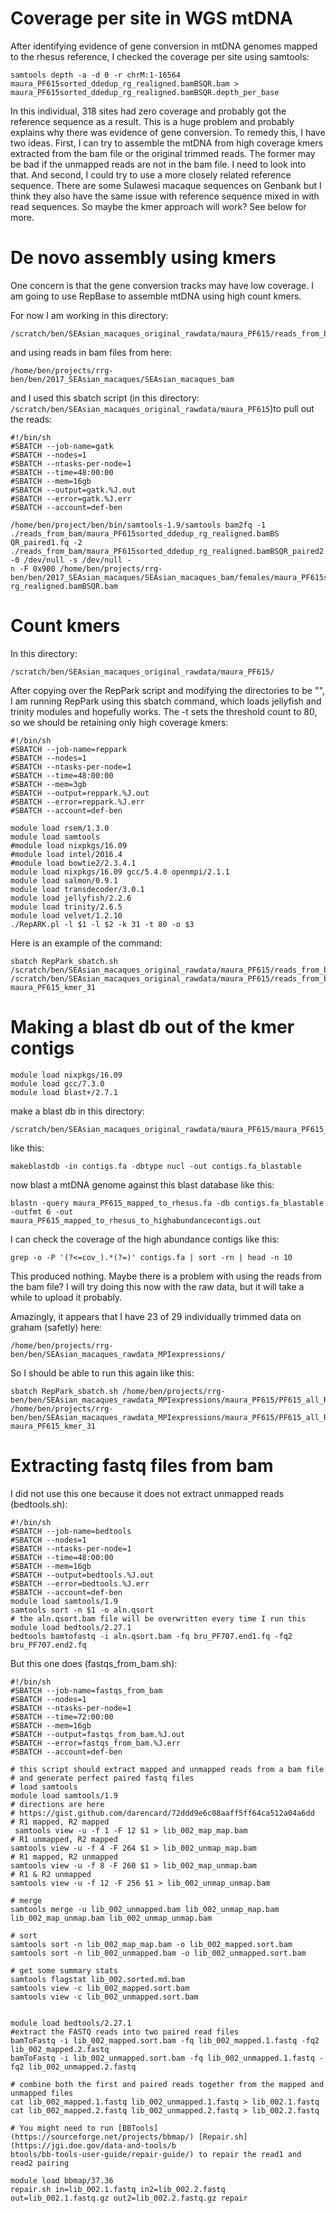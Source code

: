 # Coverage per site in WGS mtDNA

After identifying evidence of gene conversion in mtDNA genomes mapped to the rhesus reference, I checked the coverage per site using samtools:
```
samtools depth -a -d 0 -r chrM:1-16564 maura_PF615sorted_ddedup_rg_realigned.bamBSQR.bam > maura_PF615sorted_ddedup_rg_realigned.bamBSQR.depth_per_base
```
In this individual, 318 sites had zero coverage and probably got the reference sequence as a result. This is a huge problem and probably explains why there was evidence of gene conversion. To remedy this, I have two ideas.  First, I can try to assemble the mtDNA from high coverage kmers extracted from the bam file or the original trimmed reads. The former may be bad if the unmapped reads are not in the bam file.  I need to look into that. And second, I could try to use a more closely related reference sequence.  There are some Sulawesi macaque sequences on Genbank but I think they also have the same issue with reference sequence mixed in with read sequences.  So maybe the kmer approach will work?  See below for more.

# De novo assembly using kmers

One concern is that the gene conversion tracks may have low coverage.  I am going to use RepBase to assemble mtDNA using high count kmers.

For now I am working in this directory:
```
/scratch/ben/SEAsian_macaques_original_rawdata/maura_PF615/reads_from_bam
```

and using reads in bam files from here:
```
/home/ben/projects/rrg-ben/ben/2017_SEAsian_macaques/SEAsian_macaques_bam
```

and I used this sbatch script (in this directory: `/scratch/ben/SEAsian_macaques_original_rawdata/maura_PF615`)to pull out the reads:
```
#!/bin/sh
#SBATCH --job-name=gatk
#SBATCH --nodes=1
#SBATCH --ntasks-per-node=1
#SBATCH --time=48:00:00
#SBATCH --mem=16gb
#SBATCH --output=gatk.%J.out
#SBATCH --error=gatk.%J.err
#SBATCH --account=def-ben

/home/ben/project/ben/bin/samtools-1.9/samtools bam2fq -1 ./reads_from_bam/maura_PF615sorted_ddedup_rg_realigned.bamBS
QR_paired1.fq -2 ./reads_from_bam/maura_PF615sorted_ddedup_rg_realigned.bamBSQR_paired2.fq -0 /dev/null -s /dev/null -
n -F 0x900 /home/ben/projects/rrg-ben/ben/2017_SEAsian_macaques/SEAsian_macaques_bam/females/maura_PF615sorted_ddedup_
rg_realigned.bamBSQR.bam
```

# Count kmers
In this directory: 
```
/scratch/ben/SEAsian_macaques_original_rawdata/maura_PF615/
```
After copying over the RepPark script and modifying the directories to be "", I am running RepPark using this sbatch command, which loads jellyfish and trinity modules and hopefully works.  The -t sets the threshold count to 80, so we should be retaining only high coverage kmers:

```
#!/bin/sh
#SBATCH --job-name=reppark
#SBATCH --nodes=1
#SBATCH --ntasks-per-node=1
#SBATCH --time=48:00:00
#SBATCH --mem=3gb
#SBATCH --output=reppark.%J.out
#SBATCH --error=reppark.%J.err
#SBATCH --account=def-ben

module load rsem/1.3.0
module load samtools
#module load nixpkgs/16.09
#module load intel/2016.4
#module load bowtie2/2.3.4.1
module load nixpkgs/16.09 gcc/5.4.0 openmpi/2.1.1
module load salmon/0.9.1
module load transdecoder/3.0.1
module load jellyfish/2.2.6
module load trinity/2.6.5
module load velvet/1.2.10
./RepARK.pl -l $1 -l $2 -k 31 -t 80 -o $3
```
Here is an example of the command:
```
sbatch RepPark_sbatch.sh /scratch/ben/SEAsian_macaques_original_rawdata/maura_PF615/reads_from_bam/maura_PF615sorted_ddedup_rg_realigned.bamBSQR_paired1.fq /scratch/ben/SEAsian_macaques_original_rawdata/maura_PF615/reads_from_bam/maura_PF615sorted_ddedup_rg_realigned.bamBSQR_paired2.fq maura_PF615_kmer_31
```

# Making a blast db out of the kmer contigs
```
module load nixpkgs/16.09
module load gcc/7.3.0
module load blast+/2.7.1
```
make a blast db in this directory:
```
/scratch/ben/SEAsian_macaques_original_rawdata/maura_PF615/maura_PF615_kmer_31/velvet_repeat_lib
```
like this:
```
makeblastdb -in contigs.fa -dbtype nucl -out contigs.fa_blastable
```

now blast a mtDNA genome against this blast database like this:
```
blastn -query maura_PF615_mapped_to_rhesus.fa -db contigs.fa_blastable -outfmt 6 -out maura_PF615_mapped_to_rhesus_to_highabundancecontigs.out
```
I can check the coverage of the high abundance contigs like this:
```
grep -o -P '(?<=cov_).*(?=)' contigs.fa | sort -rn | head -n 10
```

This produced nothing.  Maybe there is a problem with using the reads from the bam file?  I will try doing this now with the raw data, but it will take a while to upload it probably.

Amazingly, it appears that I have 23 of 29 individually trimmed data on graham (safetly) here:
```
/home/ben/projects/rrg-ben/ben/SEAsian_macaques_rawdata_MPIexpressions/
```

So I should be able to run this again like this:
```
sbatch RepPark_sbatch.sh /home/ben/projects/rrg-ben/ben/SEAsian_macaques_rawdata_MPIexpressions/maura_PF615/PF615_all_R1scythe_and_trimm_paired.cor.fastq.gz /home/ben/projects/rrg-ben/ben/SEAsian_macaques_rawdata_MPIexpressions/maura_PF615/PF615_all_R2scythe_and_trimm_paired.cor.fastq.gz maura_PF615_kmer_31
```

# Extracting fastq files from bam

I did not use this one because it does not extract unmapped reads (bedtools.sh):
```
#!/bin/sh
#SBATCH --job-name=bedtools
#SBATCH --nodes=1
#SBATCH --ntasks-per-node=1
#SBATCH --time=48:00:00
#SBATCH --mem=16gb
#SBATCH --output=bedtools.%J.out
#SBATCH --error=bedtools.%J.err
#SBATCH --account=def-ben
module load samtools/1.9
samtools sort -n $1 -o aln.qsort
# the aln.qsort.bam file will be overwritten every time I run this
module load bedtools/2.27.1
bedtools bamtofastq -i aln.qsort.bam -fq bru_PF707.end1.fq -fq2 bru_PF707.end2.fq
```

But this one does (fastqs_from_bam.sh):
```
#!/bin/sh
#SBATCH --job-name=fastqs_from_bam
#SBATCH --nodes=1
#SBATCH --ntasks-per-node=1
#SBATCH --time=72:00:00
#SBATCH --mem=16gb
#SBATCH --output=fastqs_from_bam.%J.out
#SBATCH --error=fastqs_from_bam.%J.err
#SBATCH --account=def-ben

# this script should extract mapped and unmapped reads from a bam file
# and generate perfect paired fastq files
# load samtools
module load samtools/1.9
# directions are here
# https://gist.github.com/darencard/72ddd9e6c08aaff5ff64ca512a04a6dd 
# R1 mapped, R2 mapped
 samtools view -u -f 1 -F 12 $1 > lib_002_map_map.bam
# R1 unmapped, R2 mapped
samtools view -u -f 4 -F 264 $1 > lib_002_unmap_map.bam
# R1 mapped, R2 unmapped
samtools view -u -f 8 -F 260 $1 > lib_002_map_unmap.bam
# R1 & R2 unmapped
samtools view -u -f 12 -F 256 $1 > lib_002_unmap_unmap.bam

# merge
samtools merge -u lib_002_unmapped.bam lib_002_unmap_map.bam lib_002_map_unmap.bam lib_002_unmap_unmap.bam

# sort
samtools sort -n lib_002_map_map.bam -o lib_002_mapped.sort.bam
samtools sort -n lib_002_unmapped.bam -o lib_002_unmapped.sort.bam

# get some summary stats
samtools flagstat lib_002.sorted.md.bam
samtools view -c lib_002_mapped.sort.bam
samtools view -c lib_002_unmapped.sort.bam


module load bedtools/2.27.1
#extract the FASTQ reads into two paired read files
bamToFastq -i lib_002_mapped.sort.bam -fq lib_002_mapped.1.fastq -fq2 lib_002_mapped.2.fastq 
bamToFastq -i lib_002_unmapped.sort.bam -fq lib_002_unmapped.1.fastq -fq2 lib_002_unmapped.2.fastq 

# combine both the first and paired reads together from the mapped and unmapped files
cat lib_002_mapped.1.fastq lib_002_unmapped.1.fastq > lib_002.1.fastq
cat lib_002_mapped.2.fastq lib_002_unmapped.2.fastq > lib_002.2.fastq

# You might need to run [BBTools](https://sourceforge.net/projects/bbmap/) [Repair.sh](https://jgi.doe.gov/data-and-tools/b
btools/bb-tools-user-guide/repair-guide/) to repair the read1 and read2 pairing

module load bbmap/37.36
repair.sh in=lib_002.1.fastq in2=lib_002.2.fastq out=lib_002.1.fastq.gz out2=lib_002.2.fastq.gz repair
```
